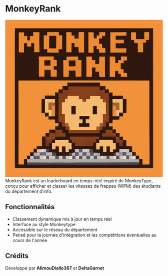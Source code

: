 # MonkeyRank

![icon](frontend/assets/icon_full.png)
MonkeyRank est un leaderboard en temps-réel inspiré de MonkeyType, conçu pour afficher et classer les vitesses de frappes (WPM) des étudiants du département d'info.

## Fonctionnalités

- Classement dynamique mis à jour en temps réel
- Interface au style Monkeytype
- Accessible sur le réseau du département
- Pensé pour la journée d'intégration et les compétitions éventuelles au cours de l'année

## Crédits

Développé par **AlimouDiallo367** et **DeltaGarnet**
